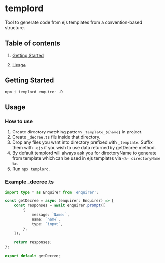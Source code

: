 <p align="center">
    <h1>templord</h1>
    <div>Tool to generate code from ejs templates from a convention-based structure.</div>
</p>

## Table of contents

1. [Getting Started](#getting-started)

2. [Usage](#usage)



## Getting Started
`npm i templord enquirer -D`


## Usage
### How to use

1. Create directory matching pattern `_template_${name}` in project.
2. Create `_decree.ts` file inside that directory.
3. Drop any files you want into directory prefixed with `_template`. Suffix them with `.ejs` if you wish to use data returned by getDecree method.
4. By default templord will always ask you for directoryName to generate from template which can be used in ejs templates via `<%- directoryName %>`.
5. Run `npx templord`.

### Example \_decree.ts

```ts
import type * as Enquirer from 'enquirer';

const getDecree = async (enquirer: Enquirer) => {
    const responses = await enquirer.prompt([
        {
            message: `Name:`,
            name: `name`,
            type: `input`,
        },
    ]);

    return responses;
};

export default getDecree;
```

